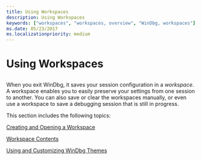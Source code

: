```yaml
---
title: Using Workspaces
description: Using Workspaces
keywords: ["workspaces", "workspaces, overview", "WinDbg, workspaces"]
ms.date: 05/23/2017
ms.localizationpriority: medium
---
```


# Using Workspaces


## <span id="ddk_using_workspaces_dbg"></span><span id="DDK_USING_WORKSPACES_DBG"></span>


When you exit WinDbg, it saves your session configuration in a *workspace*. A workspace enables you to easily preserve your settings from one session to another. You can also save or clear the workspaces manually, or even use a workspace to save a debugging session that is still in progress.

This section includes the following topics:

[Creating and Opening a Workspace](creating-and-opening-a-workspace.md)

[Workspace Contents](workspace-contents.md)

[Using and Customizing WinDbg Themes](using-and-customizing-windbg-themes.md)

 

 





